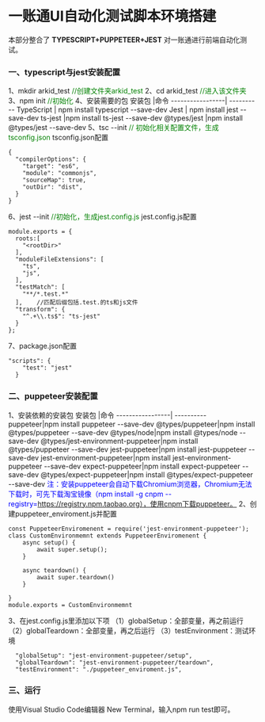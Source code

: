 # 一账通UI自动化测试脚本环境搭建
本部分整合了 **TYPESCRIPT+PUPPETEER+JEST** 对一账通进行前端自动化测试。
### 一、typescript与jest安装配置
1、mkdir arkid_test   <font color=green>//创建文件夹arkid_test</font>
2、cd arkid_test  <font color=green>//进入该文件夹</font>
3、npm init   <font color=green>//初始化</font>
4、安装需要的包
安装包         |命令
-----------------| ----------
TypeScript  | npm install typescript --save-dev
Jest               | npm install jest --save-dev
ts-jest     |npm install ts-jest --save-dev
@types/jest |npm install @types/jest --save-dev
5、tsc --init  <font color=green>// 初始化相关配置文件，生成tsconfig.json</font>
tsconfig.json配置

```
{
  "compilerOptions": {
    "target": "es6",
    "module": "commonjs",
    "sourceMap": true,
    "outDir": "dist",
  }
}
```
6、jest --init  <font color=green>//初始化，生成jest.config.js</font>
jest.config.js配置
```
module.exports = {
  roots:[
    "<rootDir>"
  ],
  "moduleFileExtensions": [
    "ts",
    "js",
  ],
  "testMatch": [
    "**/*.test.*"
  ],    //匹配后缀包括.test.的ts和js文件
  "transform": {
    "^.+\\.ts$": "ts-jest"
  }
};
```
7、package.json配置
```
"scripts": {
    "test": "jest"
  }
```
### 二、puppeteer安装配置
1、安装依赖的安装包
安装包         |命令
-----------------| ----------
puppeteer|npm install puppeteer --save-dev
@types/puppeteer|npm install @types/puppeteer --save-dev
@types/node|npm install @types/node --save-dev
@types/jest-environment-puppeteer|npm install @types/puppeteer --save-dev
jest-puppeteer|npm install jest-puppeteer --save-dev
jest-environment-puppeteer|npm install jest-environment-puppeteer --save-dev
expect-puppeteer|npm install expect-puppeteer --save-dev
@types/expect-puppeteer|npm install @types/expect-puppeteer --save-dev
<font color=blue>注：安装puppeteer会自动下载Chromium浏览器，Chromium无法下载时，可先下载淘宝镜像（npm install -g cnpm --registry=https://registry.npm.taobao.org），使用cnpm下载puppeteer。</font>
2、创建puppeteer_enviroment.js并配置
```
const PuppeteerEnviromenent = require('jest-environment-puppeteer');
class CustomEnvironmemnt extends PuppeteerEnviromenent {
    async setup() {
        await super.setup();
    }

    async teardown() {
        await super.teardown()
    }

}
module.exports = CustomEnvironmemnt
```
3、在jest.config.js里添加以下项
（1）globalSetup：全部变量，再之前运行
（2）globalTeardown：全部变量，再之后运行
（3）testEnvironment：测试环境
```
  "globalSetup": "jest-environment-puppeteer/setup",
  "globalTeardown": "jest-environment-puppeteer/teardown",
  "testEnvironment": "./puppeteer_enviroment.js",
```
### 三、运行
使用Visual Studio Code编辑器 New Terminal，输入npm run test即可。
